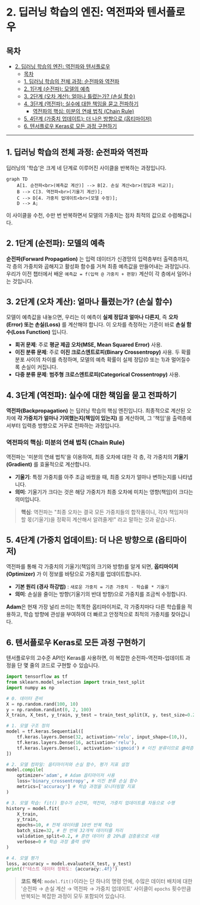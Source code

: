 # 2. 딥러닝 학습의 엔진: 역전파와 텐서플로우


## 목차
- [2. 딥러닝 학습의 엔진: 역전파와 텐서플로우](#2-딥러닝-학습의-엔진-역전파와-텐서플로우)
  - [목차](#목차)
  - [1. 딥러닝 학습의 전체 과정: 순전파와 역전파](#1-딥러닝-학습의-전체-과정-순전파와-역전파)
  - [2. 1단계 (순전파): 모델의 예측](#2-1단계-순전파-모델의-예측)
  - [3. 2단계 (오차 계산): 얼마나 틀렸는가? (손실 함수)](#3-2단계-오차-계산-얼마나-틀렸는가-손실-함수)
  - [4. 3단계 (역전파): 실수에 대한 책임을 묻고 전파하기](#4-3단계-역전파-실수에-대한-책임을-묻고-전파하기)
    - [역전파의 핵심: 미분의 연쇄 법칙 (Chain Rule)](#역전파의-핵심-미분의-연쇄-법칙-chain-rule)
  - [5. 4단계 (가중치 업데이트): 더 나은 방향으로 (옵티마이저)](#5-4단계-가중치-업데이트-더-나은-방향으로-옵티마이저)
  - [6. 텐서플로우 Keras로 모든 과정 구현하기](#6-텐서플로우-keras로-모든-과정-구현하기)

---

## 1. 딥러닝 학습의 전체 과정: 순전파와 역전파

딥러닝의 '학습'은 크게 네 단계로 이루어진 사이클을 반복하는 과정입니다.

```mermaid
graph TD
    A[1. 순전파<br>(예측값 계산)] --> B[2. 손실 계산<br>(정답과 비교)];
    B --> C[3. 역전파<br>(기울기 계산)];
    C --> D[4. 가중치 업데이트<br>(모델 수정)];
    D --> A;
```

이 사이클을 수천, 수만 번 반복하면서 모델의 가중치는 점차 최적의 값으로 수렴해갑니다.

## 2. 1단계 (순전파): 모델의 예측

**순전파(Forward Propagation)**  는 입력 데이터가 신경망의 입력층부터 출력층까지, 각 층의 가중치와 곱해지고 활성화 함수를 거쳐 최종 예측값을 만들어내는 과정입니다. 우리가 이전 챕터에서 배운 `예측값 = f(입력 @ 가중치 + 편향)` 계산이 각 층에서 일어나는 것입니다.

## 3. 2단계 (오차 계산): 얼마나 틀렸는가? (손실 함수)

모델이 예측값을 내놓으면, 우리는 이 예측이 **실제 정답과 얼마나 다른지**, 즉 **오차(Error) 또는 손실(Loss)**  를 계산해야 합니다. 이 오차를 측정하는 기준이 바로 **손실 함수(Loss Function)**  입니다.

- **회귀 문제**: 주로 **평균 제곱 오차(MSE, Mean Squared Error)**  사용.
- **이진 분류 문제**: 주로 **이진 크로스엔트로피(Binary Crossentropy)**  사용. 두 확률분포 사이의 차이를 측정하며, 모델의 예측 확률이 실제 정답(0 또는 1)과 멀어질수록 손실이 커집니다.
- **다중 분류 문제**: **범주형 크로스엔트로피(Categorical Crossentropy)**  사용.

## 4. 3단계 (역전파): 실수에 대한 책임을 묻고 전파하기

**역전파(Backpropagation)**  는 딥러닝 학습의 핵심 엔진입니다. 최종적으로 계산된 오차에 **각 가중치가 얼마나 기여했는지(책임이 있는지)**  를 계산하여, 그 '책임'을 출력층에서부터 입력층 방향으로 거꾸로 전파하는 과정입니다.

### 역전파의 핵심: 미분의 연쇄 법칙 (Chain Rule)

역전파는 '미분의 연쇄 법칙'을 이용하여, 최종 오차에 대한 각 층, 각 가중치의 **기울기(Gradient)**  를 효율적으로 계산합니다.
- **기울기**: 특정 가중치를 아주 조금 바꿨을 때, 최종 오차가 얼마나 변하는지를 나타냅니다.
- **의미**: 기울기가 크다는 것은 해당 가중치가 최종 오차에 미치는 영향(책임)이 크다는 의미입니다.

> **핵심**: 역전파는 "최종 오차는 결국 모든 가중치들의 합작품이니, 각자 책임져야 할 몫(기울기)을 정확히 계산해서 알려줄게!" 라고 말하는 것과 같습니다.

## 5. 4단계 (가중치 업데이트): 더 나은 방향으로 (옵티마이저)

역전파를 통해 각 가중치의 기울기(책임의 크기와 방향)를 알게 되면, **옵티마이저(Optimizer)**  가 이 정보를 바탕으로 가중치를 업데이트합니다.

- **기본 원리 (경사 하강법)** : `새로운 가중치 = 기존 가중치 - 학습률 * 기울기`
- **의미**: 손실을 줄이는 방향(기울기의 반대 방향)으로 가중치를 조금씩 수정합니다.

**Adam**은 현재 가장 널리 쓰이는 똑똑한 옵티마이저로, 각 가중치마다 다른 학습률을 적용하고, 학습 방향에 관성을 부여하여 더 빠르고 안정적으로 최적의 가중치를 찾아갑니다.

## 6. 텐서플로우 Keras로 모든 과정 구현하기

텐서플로우의 고수준 API인 Keras를 사용하면, 이 복잡한 순전파-역전파-업데이트 과정을 단 몇 줄의 코드로 구현할 수 있습니다.

```python
import tensorflow as tf
from sklearn.model_selection import train_test_split
import numpy as np

# 0. 데이터 준비
X = np.random.rand(100, 10)
y = np.random.randint(0, 2, 100)
X_train, X_test, y_train, y_test = train_test_split(X, y, test_size=0.2, random_state=42)

# 1. 모델 구조 정의
model = tf.keras.Sequential([
    tf.keras.layers.Dense(32, activation='relu', input_shape=(10,)),
    tf.keras.layers.Dense(16, activation='relu'),
    tf.keras.layers.Dense(1, activation='sigmoid') # 이진 분류이므로 출력층 활성화 함수는 sigmoid
])

# 2. 모델 컴파일: 옵티마이저와 손실 함수, 평가 지표 설정
model.compile(
    optimizer='adam', # Adam 옵티마이저 사용
    loss='binary_crossentropy', # 이진 분류 손실 함수
    metrics=['accuracy'] # 학습 과정을 모니터링할 지표
)

# 3. 모델 학습: fit() 함수가 순전파, 역전파, 가중치 업데이트를 자동으로 수행
history = model.fit(
    X_train,
    y_train,
    epochs=10, # 전체 데이터를 10번 반복 학습
    batch_size=32, # 한 번에 32개씩 데이터를 처리
    validation_split=0.2, # 훈련 데이터 중 20%를 검증용으로 사용
    verbose=0 # 학습 과정 출력 생략
)

# 4. 모델 평가
loss, accuracy = model.evaluate(X_test, y_test)
print(f"테스트 데이터 정확도: {accuracy:.4f}")
```
> **코드 해석**: `model.fit()`이라는 단 하나의 명령 안에, 수많은 데이터 배치에 대한 '순전파 → 손실 계산 → 역전파 → 가중치 업데이트' 사이클이 `epochs` 횟수만큼 반복되는 복잡한 과정이 모두 포함되어 있습니다.